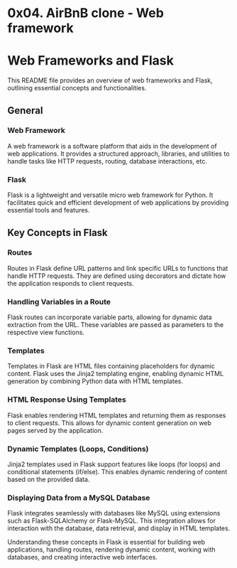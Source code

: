 # 0x04. AirBnB clone - Web framework

# Web Frameworks and Flask

This README file provides an overview of web frameworks and Flask, outlining essential concepts and functionalities.

## General

### Web Framework
A web framework is a software platform that aids in the development of web applications. It provides a structured approach, libraries, and utilities to handle tasks like HTTP requests, routing, database interactions, etc.

### Flask
Flask is a lightweight and versatile micro web framework for Python. It facilitates quick and efficient development of web applications by providing essential tools and features.

## Key Concepts in Flask

### Routes
Routes in Flask define URL patterns and link specific URLs to functions that handle HTTP requests. They are defined using decorators and dictate how the application responds to client requests.

### Handling Variables in a Route
Flask routes can incorporate variable parts, allowing for dynamic data extraction from the URL. These variables are passed as parameters to the respective view functions.

### Templates
Templates in Flask are HTML files containing placeholders for dynamic content. Flask uses the Jinja2 templating engine, enabling dynamic HTML generation by combining Python data with HTML templates.

### HTML Response Using Templates
Flask enables rendering HTML templates and returning them as responses to client requests. This allows for dynamic content generation on web pages served by the application.

### Dynamic Templates (Loops, Conditions)
Jinja2 templates used in Flask support features like loops (for loops) and conditional statements (if/else). This enables dynamic rendering of content based on the provided data.

### Displaying Data from a MySQL Database
Flask integrates seamlessly with databases like MySQL using extensions such as Flask-SQLAlchemy or Flask-MySQL. This integration allows for interaction with the database, data retrieval, and display in HTML templates.

Understanding these concepts in Flask is essential for building web applications, handling routes, rendering dynamic content, working with databases, and creating interactive web interfaces.

